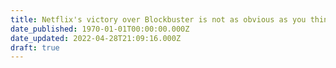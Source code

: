 ```yaml
---
title: Netflix's victory over Blockbuster is not as obvious as you think
date_published: 1970-01-01T00:00:00.000Z
date_updated: 2022-04-28T21:09:16.000Z
draft: true
---
```

